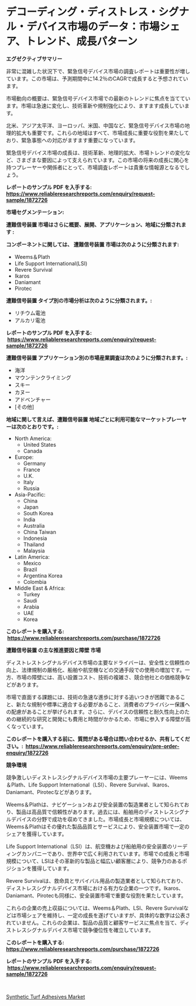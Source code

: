 <p><h1>デコーディング・ディストレス・シグナル・デバイス市場のデータ：市場シェア、トレンド、成長パターン</h1></p><p><strong>エグゼクティブサマリー</strong></p>
<p><p>非常に混雑した状況下で、緊急信号デバイス市場の調査レポートは重要性が増しています。この市場は、予測期間中に14.2％のCAGRで成長すると予想されています。</p><p>市場動向の概要は、緊急信号デバイス市場での最新のトレンドに焦点を当てています。市場は急速に変化し、技術革新や規制強化により、ますます成長しています。</p><p>北米、アジア太平洋、ヨーロッパ、米国、中国など、緊急信号デバイス市場の地理的拡大も重要です。これらの地域はすべて、市場成長に重要な役割を果たしており、緊急事態への対応がますます重要になっています。</p><p>緊急信号デバイス市場の成長は、技術革新、地理的拡大、市場トレンドの変化など、さまざまな要因によって支えられています。この市場の将来の成長に関心を持つプレーヤーや関係者にとって、市場調査レポートは貴重な情報源となるでしょう。</p></p>
<p><strong>レポートのサンプル PDF を入手する: <a href="https://www.reliableresearchreports.com/enquiry/request-sample/1872726">https://www.reliableresearchreports.com/enquiry/request-sample/1872726</a></strong></p>
<p><strong>市場セグメンテーション:</strong></p>
<p><strong> 遭難信号装置 市場はさらに概要、展開、アプリケーション、地域に分類されます :</strong></p>
<p><strong>コンポーネントに関しては、 遭難信号装置 市場は次のように分類されます: &nbsp;</strong></p>
<p><ul><li>Weems＆Plath</li><li>Life Support International(LSI)</li><li>Revere Survival</li><li>Ikaros</li><li>Daniamant</li><li>Pirotec</li></ul></p>
<p><strong> 遭難信号装置 タイプ別の市場分析は次のように分類されます。:</strong></p>
<p><ul><li>リチウム電池</li><li>アルカリ電池</li></ul></p>
<p><strong>レポートのサンプル PDF を入手する: &nbsp;<a href="https://www.reliableresearchreports.com/enquiry/request-sample/1872726">https://www.reliableresearchreports.com/enquiry/request-sample/1872726</a></strong></p>
<p><strong> 遭難信号装置 アプリケーション別の市場産業調査は次のように分類されます。:</strong></p>
<p><ul><li>海洋</li><li>マウンテンクライミング</li><li>スキー</li><li>カヌー</li><li>アドベンチャー</li><li>[その他]</li></ul></p>
<p><strong>地域に関して言えば、遭難信号装置 地域ごとに利用可能なマーケットプレーヤーは次のとおりです。:</strong></p>
<p><ul>
    <li>
        North America:
        <ul>
            <li>United States</li>
            <li>Canada</li>
        </ul>
    </li>
    <li>
        Europe:
        <ul>
            <li>Germany</li>
            <li>France</li>
            <li>U.K.</li>
            <li>Italy</li>
            <li>Russia</li>
        </ul>
    </li>
    <li>
        Asia-Pacific:
        <ul>
            <li>China</li>
            <li>Japan</li>
            <li>South Korea</li>
            <li>India</li>
            <li>Australia</li>
            <li>China Taiwan</li>
            <li>Indonesia</li>
            <li>Thailand</li>
            <li>Malaysia</li>
        </ul>
    </li>
    <li>
        Latin America:
        <ul>
            <li>Mexico</li>
            <li>Brazil</li>
            <li>Argentina Korea</li>
            <li>Colombia</li>
        </ul>
    </li>
    <li>
        Middle East & Africa:
        <ul>
            <li>Turkey</li>
            <li>Saudi</li>
            <li>Arabia</li>
            <li>UAE</li>
            <li>Korea</li>
        </ul>
    </li>
    </ul></p>
<p><strong>このレポートを購入する: &nbsp;<a href="https://www.reliableresearchreports.com/purchase/1872726">https://www.reliableresearchreports.com/purchase/1872726</a></strong></p>
<p><strong>遭難信号装置 の主な推進要因と障壁 市場</strong></p>
<p><p>ディストレストシグナルデバイス市場の主要なドライバーは、安全性と信頼性の向上、法律規制の厳格化、船舶や航空機などの交通手段での使用の増加です。一方、市場の障壁には、高い設置コスト、技術の複雑さ、競合他社との価格競争などがあります。</p><p>市場で直面する課題には、技術の急速な進歩に対する追いつきが困難であること、新たな規制や標準に適合する必要があること、消費者のプライバシー保護への配慮があることが挙げられます。さらに、デバイスの信頼性と耐久性向上のための継続的な研究と開発にも費用と時間がかかるため、市場に参入する障壁が高くなっています。</p></p>
<p><strong>このレポートを購入する前に、質問がある場合は問い合わせるか、共有してください。:&nbsp; <a href="https://www.reliableresearchreports.com/enquiry/pre-order-enquiry/1872726">https://www.reliableresearchreports.com/enquiry/pre-order-enquiry/1872726</a></strong></p>
<p><strong>競争環境</strong></p>
<p><p>競争激しいディストレスシグナルデバイス市場の主要プレーヤーには、Weems＆Plath、Life Support International（LSI）、Revere Survival、Ikaros、Daniamant、Pirotecなどがあります。</p><p>Weems＆Plathは、ナビゲーションおよび安全装置の製造業者として知られており、製品は高品質で信頼性があります。過去には、船舶用のディストレスシグナルデバイスの分野で成功を収めてきました。市場成長と市場規模については、Weems＆Plathはその優れた製品品質とサービスにより、安全装置市場で一定のシェアを獲得しています。</p><p>Life Support International（LSI）は、航空機および船舶用の安全装置のリーディングカンパニーであり、世界中で広く利用されています。市場での成長と市場規模について、LSIはその革新的な製品と幅広い顧客層により、競争力のあるポジションを獲得しています。</p><p>Revere Survivalは、救命具とサバイバル用品の製造業者として知られており、ディストレスシグナルデバイス市場における有力な企業の一つです。Ikaros、Daniamant、Pirotecも同様に、安全装置市場で重要な役割を果たしています。</p><p>これらの企業の売上収益については、Weems＆Plath、LSI、Revere Survivalなどは市場シェアを維持し、一定の成長を遂げていますが、具体的な数字は公表されていません。これらの企業は、製品の品質と顧客サービスに焦点を当て、ディストレスシグナルデバイス市場で競争優位性を確立しています。</p></p>
<p><strong>このレポートを購入する: &nbsp; <a href="https://www.reliableresearchreports.com/purchase/1872726">https://www.reliableresearchreports.com/purchase/1872726</a></strong></p>
<p><strong>レポートのサンプル PDF を入手する: &nbsp;<a href="https://www.reliableresearchreports.com/enquiry/request-sample/1872726">https://www.reliableresearchreports.com/enquiry/request-sample/1872726</a></strong><strong></strong></p>
<p>&nbsp;</p>
<p><p><a href="https://circular-yam-9b9.notion.site/Synthetic-Turf-Adhesives-Market-Size-Market-Trends-and-Growth-Outlook-forecasted-for-period-from-2-78e12a2ae94241a5be47b99ad5da9c65">Synthetic Turf Adhesives Market</a></p></p>